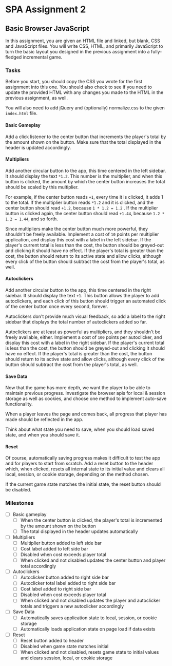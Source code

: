 SPA Assignment 2
===

Basic Browser JavaScript
---
In this assignment, you are given an HTML file and linked, but blank, CSS and JavaScript files. You will write CSS, HTML, and primarily JavaScript to turn the basic layout you designed in the previous assignment into a fully-fledged incremental game.

### Tasks
Before you start, you should copy the CSS you wrote for the first assignment into this one. You should also check to see if you need to update the provided HTML with any changes you made to the HTML in the previous assignment, as well.

You will also need to add jQuery and (optionally) normalize.css to the given `index.html` file.

#### Basic Gameplay
Add a click listener to the center button that increments the player's total by the amount shown on the button. Make sure that the total displayed in the header is updated accordingly.

#### Multipliers
Add another circular button to the app, this time centered in the left sidebar. It should display the text `*1.2`. This number is the multiplier, and when this button is clicked, the amount by which the center button increases the total should be scaled by this multiplier.

For example, if the center button reads `+1`, every time it is clicked, it adds 1 to the total. If the multiplier button reads `*1.2` and it is clicked, and the center button should read `+1.2`, because `1 * 1.2 = 1.2` . If the multiplier button is clicked again, the center button should read `+1.44`, because `1.2 * 1.2 = 1.44`, and so forth.

Since multipliers make the center button much more powerful, they shouldn't be freely available. Implement a cost of `10` points per multiplier application, and display this cost with a label in the left sidebar. If the player's current total is less than the cost, the button should be greyed-out and clicking it should have no effect. If the player's total is greater than the cost, the button should return to its active state and allow clicks, although every click of the button should subtract the cost from the player's total, as well.

#### Autoclickers
Add another circular button to the app, this time centered in the right sidebar. It should display the text `+1`. This button allows the player to add autoclickers, and each click of this button should trigger an automated click of the center button once every second, forever.

Autoclickers don't provide much visual feedback, so add a label to the right sidebar that displays the total number of autoclickers added so far.

Autoclickers are at least as powerful as multipliers, and they shouldn't be freely available, either. Implement a cost of `100` points per autoclicker, and display this cost with a label in the right sidebar. If the player's current total is less than the cost, the button should be greyed-out and clicking it should have no effect. If the player's total is greater than the cost, the button should return to its active state and allow clicks, although every click of the button should subtract the cost from the player's total, as well.

#### Save Data
Now that the game has more depth, we want the player to be able to maintain previous progress. Investigate the browser apis for local & session storage as well as cookies, and choose one method to implement auto-save functionality.

When a player leaves the page and comes back, all progress that player has made should be reflected in the app.

Think about what state you need to save, when you should load saved state, and when you should save it.

#### Reset
Of course, automatically saving progress makes it difficult to test the app and for players to start from scratch. Add a reset button to the header which, when clicked, resets all internal state to its initial value and clears all local, session, or cookie storage, depending on the method chosen.

If the current game state matches the initial state, the reset button should be disabled.

### Milestones
- [ ] Basic gameplay
  - [ ] When the center button is clicked, the player's total is incremented by the amount shown on the button
  - [ ] The total displayed in the header updates automatically
- [ ] Multipliers
  - [ ] Multiplier button added to left side bar
  - [ ] Cost label added to left side bar
  - [ ] Disabled when cost exceeds player total
  - [ ] When clicked and not disabled updates the center button and player total accordingly
- [ ] Autoclickers
  - [ ] Autoclicker button added to right side bar
  - [ ] Autoclicker total label added to right side bar
  - [ ] Cost label added to right side bar
  - [ ] Disabled when cost exceeds player total
  - [ ] When clicked and not disabled updates the player and autoclicker totals and triggers a new autoclicker accordingly
- [ ] Save Data
  - [ ] Automatically saves application state to local, session, or cookie storage
  - [ ] Automatically loads application state on page load if data exists
- [ ] Reset
  - [ ] Reset button added to header
  - [ ] Disabled when game state matches initial
  - [ ] When clicked and not disabled, resets game state to initial values and clears session, local, or cookie storage
